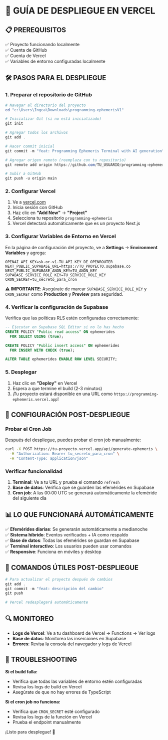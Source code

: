 # 🚀 GUÍA DE DESPLIEGUE EN VERCEL

## 📋 **PREREQUISITOS**

✅ Proyecto funcionando localmente  
✅ Cuenta de GitHub  
✅ Cuenta de Vercel  
✅ Variables de entorno configuradas localmente

## 🛠️ **PASOS PARA EL DESPLIEGUE**

### 1. **Preparar el repositorio de GitHub**

```powershell
# Navegar al directorio del proyecto
cd "c:\Users\Ingca\Downloads\programming-ephemerisV1"

# Inicializar Git (si no está inicializado)
git init

# Agregar todos los archivos
git add .

# Hacer commit inicial
git commit -m "feat: Programming Ephemeris Terminal with AI generation"

# Agregar origen remoto (reemplaza con tu repositorio)
git remote add origin https://github.com/TU_USUARIO/programming-ephemeris.git

# Subir a GitHub
git push -u origin main
```

### 2. **Configurar Vercel**

1. Ve a [vercel.com](https://vercel.com)
2. Inicia sesión con GitHub
3. Haz clic en **"Add New"** → **"Project"**
4. Selecciona tu repositorio `programming-ephemeris`
5. Vercel detectará automáticamente que es un proyecto Next.js

### 3. **Configurar Variables de Entorno en Vercel**

En la página de configuración del proyecto, ve a **Settings** → **Environment Variables** y agrega:

```
OPENAI_API_KEY=sk-or-v1-TU_API_KEY_DE_OPENROUTER
NEXT_PUBLIC_SUPABASE_URL=https://TU_PROYECTO.supabase.co
NEXT_PUBLIC_SUPABASE_ANON_KEY=TU_ANON_KEY
SUPABASE_SERVICE_ROLE_KEY=TU_SERVICE_ROLE_KEY
CRON_SECRET=tu_secreto_para_cron
```

**⚠️ IMPORTANTE**: Asegúrate de marcar `SUPABASE_SERVICE_ROLE_KEY` y `CRON_SECRET` como **Production** y **Preview** para seguridad.

### 4. **Verificar la configuración de Supabase**

Verifica que las políticas RLS estén configuradas correctamente:

```sql
-- Ejecutar en Supabase SQL Editor si no lo has hecho
CREATE POLICY "Public read access" ON ephemerides
  FOR SELECT USING (true);

CREATE POLICY "Public insert access" ON ephemerides
  FOR INSERT WITH CHECK (true);

ALTER TABLE ephemerides ENABLE ROW LEVEL SECURITY;
```

### 5. **Desplegar**

1. Haz clic en **"Deploy"** en Vercel
2. Espera a que termine el build (2-3 minutos)
3. ¡Tu proyecto estará disponible en una URL como `https://programming-ephemeris.vercel.app`!

## 🔧 **CONFIGURACIÓN POST-DESPLIEGUE**

### **Probar el Cron Job**

Después del despliegue, puedes probar el cron job manualmente:

```bash
curl -X POST https://tu-proyecto.vercel.app/api/generate-ephemeris \
  -H "Authorization: Bearer tu_secreto_para_cron" \
  -H "Content-Type: application/json"
```

### **Verificar funcionalidad**

1. **Terminal**: Ve a tu URL y prueba el comando `refresh`
2. **Base de datos**: Verifica que se guarden las efemérides en Supabase
3. **Cron job**: A las 00:00 UTC se generará automáticamente la efeméride del siguiente día

## 📊 **LO QUE FUNCIONARÁ AUTOMÁTICAMENTE**

✅ **Efemérides diarias**: Se generarán automáticamente a medianoche  
✅ **Sistema híbrido**: Eventos verificados + IA como respaldo  
✅ **Base de datos**: Todas las efemérides se guardan en Supabase  
✅ **Terminal interactivo**: Los usuarios pueden usar comandos  
✅ **Responsive**: Funciona en móviles y desktop  

## 🎯 **COMANDOS ÚTILES POST-DESPLIEGUE**

```powershell
# Para actualizar el proyecto después de cambios
git add .
git commit -m "feat: descripción del cambio"
git push

# Vercel redesplegará automáticamente
```

## 🔍 **MONITOREO**

- **Logs de Vercel**: Ve a tu dashboard de Vercel → Functions → Ver logs
- **Base de datos**: Monitorea las inserciones en Supabase
- **Errores**: Revisa la consola del navegador y logs de Vercel

## 🚨 **TROUBLESHOOTING**

**Si el build falla:**
- Verifica que todas las variables de entorno estén configuradas
- Revisa los logs de build en Vercel
- Asegúrate de que no hay errores de TypeScript

**Si el cron job no funciona:**
- Verifica que `CRON_SECRET` esté configurado
- Revisa los logs de la función en Vercel
- Prueba el endpoint manualmente

¡Listo para desplegue! 🚀
